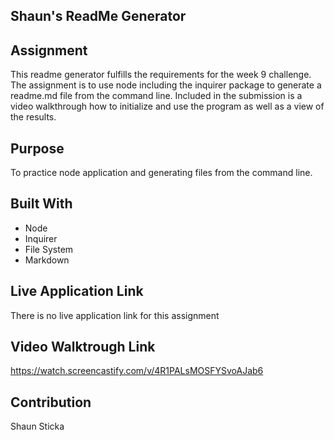 ## Shaun's ReadMe Generator

## Assignment
This readme generator fulfills the requirements for the week 9 challenge. The assignment is to use node including the inquirer package to generate
a readme.md file from the command line. Included in the submission is a video walkthrough how to initialize and use the program as well as 
a view of the results.

## Purpose
To practice node application and generating files from the command line. 

## Built With
* Node
* Inquirer
* File System
* Markdown

## Live Application Link
There is no live application link for this assignment

## Video Walktrough Link
https://watch.screencastify.com/v/4R1PALsMOSFYSvoAJab6

## Contribution
Shaun Sticka
